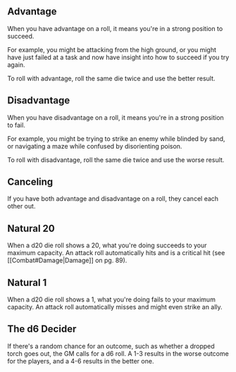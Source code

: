 ## Advantage
When you have advantage on a roll, it means you're in a strong position to succeed.

For example, you might be attacking from the high ground, or you might have just failed at a task and now have insight into how to succeed if you try again.

To roll with advantage, roll the same die twice and use the better result.

## Disadvantage
When you have disadvantage on a roll, it means you're in a strong position to fail.

For example, you might be trying to strike an enemy while blinded by sand, or navigating a maze while confused by disorienting poison.

To roll with disadvantage, roll the same die twice and use the worse result.

## Canceling
If you have both advantage and disadvantage on a roll, they cancel each other out.

## Natural 20
When a d20 die roll shows a 20, what you're doing succeeds to your maximum capacity. An attack roll automatically hits and is a critical hit (see [[Combat#Damage|Damage]] on pg. 89).

## Natural 1
When a d20 die roll shows a 1, what you're doing fails to your maximum capacity. An attack roll automatically misses and might even strike an ally.

## The d6 Decider
If there's a random chance for an outcome, such as whether a dropped torch goes out, the GM calls for a d6 roll. A 1-3 results in the worse outcome for the players, and a 4-6 results in the better one.

